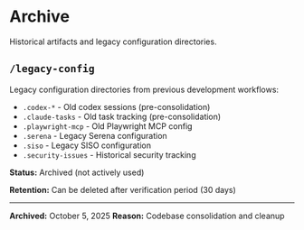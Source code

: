 # Archive

Historical artifacts and legacy configuration directories.

## `/legacy-config`

Legacy configuration directories from previous development workflows:
- `.codex-*` - Old codex sessions (pre-consolidation)
- `.claude-tasks` - Old task tracking (pre-consolidation)
- `.playwright-mcp` - Old Playwright MCP config
- `.serena` - Legacy Serena configuration
- `.siso` - Legacy SISO configuration
- `.security-issues` - Historical security tracking

**Status:** Archived (not actively used)

**Retention:** Can be deleted after verification period (30 days)

---

**Archived:** October 5, 2025
**Reason:** Codebase consolidation and cleanup
